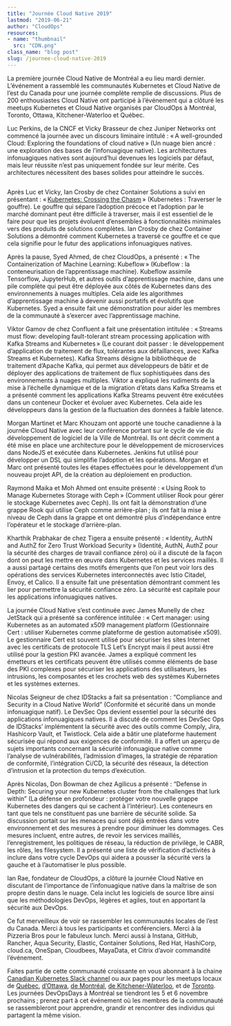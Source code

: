 ```yaml
---
title: "Journée Cloud Native 2019"
lastmod: "2019-06-21"
author: "CloudOps"
resources:
- name: "thumbnail"
  src: "CDN.png"
class_name: "blog post"
slug: /journee-cloud-native-2019
---
```


<p>La première journée Cloud Native de Montréal a eu lieu mardi dernier. L’événement a rassemblé les communautés Kubernetes et Cloud Native de l’est du Canada pour une journée complète remplie de discussions. Plus de 200 enthousiastes Cloud Native ont participé à l’événement qui a clôturé les meetups Kubernetes et Cloud Native organisés par CloudOps à Montréal, Toronto, Ottawa, Kitchener-Waterloo et Québec.&nbsp;</p><p>Luc Perkins, de la CNCF et Vicky Brasseur de chez Juniper Networks ont commencé la journée avec un discours liminaire intitulé&nbsp;: « A well-grounded Cloud: Exploring the foundations of cloud native » (Un nuage bien ancré&nbsp;: une exploration des bases de l’infonuagique native). Les architectures infonuagiques natives sont aujourd’hui devenues les logiciels par défaut, mais leur réussite n’est pas uniquement fondée sur leur mérite. Ces architectures nécessitent des bases solides pour atteindre le succès.</p> <figure class="wp-block-image"><img alt=""></figure><p>Après Luc et Vicky, Ian Crosby de chez Container Solutions a suivi en présentant&nbsp;: « <a href="https://www.slideshare.net/CloudOps2005/kubernetes-crossing-the-chasm">Kubernetes: Crossing the Chasm</a> » (Kubernetes&nbsp;: Traverser le gouffre). Le gouffre qui sépare l’adoption précoce et l’adoption par le marché dominant peut être difficile à traverser, mais il est essentiel de le faire pour que les projets évoluent d’ensembles à fonctionnalités minimales vers des produits de solutions complètes. Ian Crosby de chez Container Solutions a démontré comment Kubernetes a traversé ce gouffre et ce que cela signifie pour le futur des applications infonuagiques natives.</p><p>Après la pause, Syed Ahmed, de chez CloudOps, a présenté&nbsp;: « The Containerization of Machine Learning: Kubeflow » (Kubeflow&nbsp;: la conteneurisation de l’apprentissage machine). Kubeflow assimile Tensorflow, JupyterHub, et autres outils d’apprentissage machine, dans une pile complète qui peut être déployée aux côtés de Kubernetes dans des environnements à nuages multiples. Cela aide les algorithmes d’apprentissage machine à devenir aussi portatifs et évolutifs que Kubernetes. Syed a ensuite fait une démonstration pour aider les membres de la communauté à s’exercer avec l’apprentissage machine.&nbsp;</p><p>Viktor Gamov de chez Confluent a fait une présentation intitulée&nbsp;: « Streams must flow: developing fault-tolerant stream processing application with Kafka Streams and Kubernetes » (Le courant doit passer&nbsp;: le développement d’application de traitement de flux, tolérantes aux défaillances, avec Kafka Streams et Kubernetes). Kafka Streams désigne la bibliothèque de traitement d’Apache Kafka, qui permet aux développeurs de bâtir et de déployer des applications de traitement de flux sophistiquées dans des environnements à nuages multiples. Viktor a expliqué les rudiments de la mise à l’échelle dynamique et de la migration d’états dans Kafka Streams et a présenté comment les applications Kafka Streams peuvent être exécutées dans un conteneur Docker et évoluer avec Kubernetes. Cela aide les développeurs dans la gestion de la fluctuation des données à faible latence.</p><p>Morgan Martinet et Marc Khouzam ont apporté une touche canadienne à la journée Cloud Native avec leur conférence portant sur le cycle de vie du développement de logiciel de la Ville de Montréal. Ils ont décrit comment a été mise en place une architecture pour le développement de microservices dans NodeJS et exécutée dans Kubernetes. Jenkins fut utilisé pour développer un DSL qui simplifie l’adoption et les opérations. Morgan et Marc ont présenté toutes les étapes effectuées pour le développement d’un nouveau projet API, de la création au déploiement en production.</p><p>Raymond Maika et Moh Ahmed ont ensuite présenté&nbsp;: « Using Rook to Manage Kubernetes Storage with Ceph » (Comment utiliser Rook pour gérer le stockage Kubernetes avec Ceph). Ils ont fait la démonstration d’une grappe Rook qui utilise Ceph comme arrière-plan ; ils ont fait la mise à niveau de Ceph dans la grappe et ont démontré plus d’indépendance entre l’opérateur et le stockage d’arrière-plan.&nbsp;</p><p>Kharthik Prabhakar de chez Tigera a ensuite présenté&nbsp;: « Identity, AuthN and AuthZ for Zero Trust Workload Security » (Identité, AuthN, AuthZ pour la sécurité des charges de travail confiance zéro) où il a discuté de la façon dont on peut les mettre en œuvre dans Kubernetes et les services maillés. Il a aussi partagé certains des motifs émergents que l’on peut voir lors des opérations des services Kubernetes interconnectés avec Istio Citadel, Envoy, et Calico. Il a ensuite fait une présentation démontrant comment les lier pour permettre la sécurité confiance zéro. La sécurité est capitale pour les applications infonuagiques natives.</p><p>La journée Cloud Native s’est continuée avec James Munelly de chez JetStack qui a présenté sa conférence intitulée&nbsp;: «&nbsp;Cert manager: using Kubernetes as an automated x509 management platform (Gestionnaire Cert&nbsp;: utiliser Kubernetes comme plateforme de gestion automatisée&nbsp;x509). Le gestionnaire Cert est souvent utilisé pour sécuriser les sites Internet avec les certificats de protocole TLS Let’s Encrypt mais il peut aussi être utilisé pour la gestion PKI avancée. James a expliqué comment les émetteurs et les certificats peuvent être utilisés comme éléments de base des PKI complexes pour sécuriser les applications des utilisateurs, les intrusions, les composantes et les crochets web des systèmes Kubernetes et les systèmes externes.&nbsp;</p><p>Nicolas Seigneur de chez IDStacks a fait sa présentation&nbsp;: “Compliance and Security in a Cloud Native World” (Conformité et sécurité dans un monde infonuagique natif). Le DevSec Ops devient essentiel pour la sécurité des applications infonuagiques natives. Il a discuté de comment les DevSec Ops de IDStacks’ implémentent la sécurité avec des outils comme Comply, Jira, Hashicorp Vault, et Twistlock. Cela aide a bâtir une plateforme hautement sécurisée qui répond aux exigences de conformité. Il a offert un aperçu de sujets importants concernant la sécurité infonuagique native comme l’analyse de vulnérabilités, l’admission d’images, la stratégie de réparation de conformité, l’intégration Ci/CD, la sécurité des réseaux, la détection d’intrusion et la protection du temps d’exécution.</p><p>Après Nicolas, Don Bowman de chez Agilicus a présenté&nbsp;: “Defense in Depth: Securing your new Kubernetes cluster from the challenges that lurk within” (La défense en profondeur&nbsp;: protéger votre nouvelle grappe Kubernetes des dangers qui se cachent à l’intérieur). Les conteneurs en tant que tels ne constituent pas une barrière de sécurité solide. Sa discussion portait sur les menaces qui sont déjà entrées dans votre environnement et des mesures à prendre pour diminuer les dommages. Ces mesures incluent, entre autres, de revoir les services maillés, l’enregistrement, les politiques de réseau, la réduction de privilège, le CABR, les rôles, les filesystem. Il a présenté une liste de vérification d’activités à inclure dans votre cycle DevOps qui aidera a pousser la sécurité vers la gauche et à l’automatiser le plus possible.</p><p>Ian Rae, fondateur de CloudOps, a clôturé la journée Cloud Native en discutant de l’importance de l’infonuagique native dans la maîtrise de son propre destin dans le nuage. Cela inclut les logiciels de source libre ainsi que les méthodologies DevOps, légères et agiles, tout en apportant la sécurité aux DevOps.&nbsp;</p><p>Ce fut merveilleux de voir se rassembler les communautés locales de l’est du Canada. Merci à tous les participants et conférenciers. Merci à la Pizzeria Bros pour le fabuleux lunch. Merci aussi à Instana, GitHub, Rancher, Aqua Security, Elastic, Container Solutions, Red Hat, HashiCorp, cloud.ca, OneSpan, Cloudbees, MayaData, et Citrix d’avoir commandité l’événement.&nbsp;</p><p>Faites partie de cette communauté croissante en vous abonnant à la chaine <a href="http://k8scanadaslack.herokuapp.com/">Canadian Kubernetes Slack channel</a> ou aux pages pour les meetups locaux de <a href="https://www.meetup.com/Kubernetes-Quebec/">Québec</a>, <a href="https://www.meetup.com/Kubernetes-Ottawa/">d’Ottawa</a>, <a href="https://www.meetup.com/Kubernetes-Montreal/">de Montréal</a>, <a href="https://www.meetup.com/Kubernetes-Kitchener-Waterloo/">de Kitchener-Waterloo</a>, et de <a href="https://www.meetup.com/Kubernetes-Toronto/">Toronto</a>. Les journées DevOpsDays à Montréal se tiendront les 5 et 6&nbsp;novembre prochains ; prenez part à cet événement où les membres de la communauté se rassembleront pour apprendre, grandir et rencontrer des individus qui partagent la même vision.&nbsp;</p> <figure class="wp-block-image"><img src="/images/blog/post/medium.png" alt="" class="wp-image-9198"></figure>